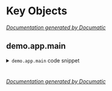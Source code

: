 # Key Objects

[_Documentation generated by Documatic_](https://www.documatic.com)

<!---Documatic-section-demo.app.main-start--->
## demo.app.main

<!---Documatic-section-main-start--->
<!---Documatic-block-demo.app.main-start--->
<details>
	<summary><code>demo.app.main</code> code snippet</summary>

```python
def main(args):
    with open(hf_hub_download(args.repo, filename='config.json'), 'rb') as f:
        cfg = json.load(f)
    ort_session = onnxruntime.InferenceSession(hf_hub_download(args.repo, filename='model.onnx'))

    def preprocess_image(pil_img: Image.Image) -> np.ndarray:
        """Preprocess an image for inference

        Args:
            pil_img: a valid pillow image

        Returns:
            the resized and normalized image of shape (1, C, H, W)
        """
        img = pil_img.resize(cfg['input_shape'][-2:], Image.BILINEAR)
        img = np.asarray(img).transpose((2, 0, 1)).astype(np.float32) / 255
        img -= np.array(cfg['mean'])[:, None, None]
        img /= np.array(cfg['std'])[:, None, None]
        return img[None, ...]

    def predict(image):
        np_img = preprocess_image(image)
        ort_input = {ort_session.get_inputs()[0].name: np_img}
        ort_out = ort_session.run(None, ort_input)
        out_exp = np.exp(ort_out[0][0])
        probs = out_exp / out_exp.sum()
        return {class_name: float(conf) for (class_name, conf) in zip(cfg['classes'], probs)}
    img = gr.inputs.Image(type='pil')
    outputs = gr.outputs.Label(num_top_classes=3)
    interface = gr.Interface(fn=predict, inputs=[img], outputs=outputs, title='Holocron: image classification demo', article="<p style='text-align: center'><a href='https://github.com/frgfm/Holocron'>Github Repo</a> | <a href='https://frgfm.github.io/Holocron/'>Documentation</a></p>", live=True)
    interface.launch(server_port=args.port, show_error=True)
```
</details>
<!---Documatic-block-demo.app.main-end--->
<!---Documatic-section-main-end--->

# #
<!---Documatic-section-demo.app.main-end--->

[_Documentation generated by Documatic_](https://www.documatic.com)